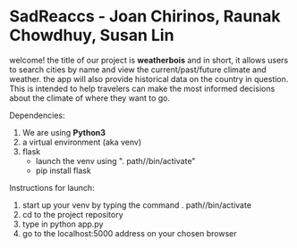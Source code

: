 # SadReaccs - Joan Chirinos, Raunak Chowdhuy, Susan Lin

welcome! the title of our project is **weatherbois** and in short, it allows users to search cities by name and view the current/past/future climate and weather. the app will also provide historical data on the country in question. This is intended to help travelers can make the most informed decisions about the climate of where they want to go.

Dependencies:
1. We are using **Python3**
2. a virtual environment (aka venv)
3. flask
   - launch the venv using ". path/<venv name>/bin/activate"
   - pip install flask

Instructions for launch:
   1. start up your venv by typing the command . path/<venv name>/bin/activate
   2. cd to the project repository
   3. type in python app.py
   4. go to the localhost:5000 address on your chosen browser

